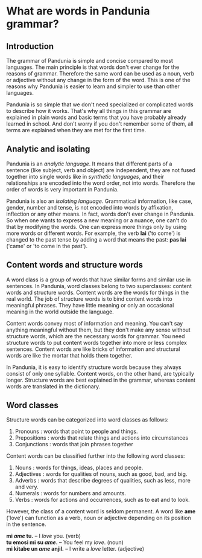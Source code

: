 # What are words in Pandunia grammar?

## Introduction

The grammar of Pandunia is simple and concise compared to most languages.
The main principle is that words don't ever change for the reasons of grammar.
Therefore the same word can be used as a noun, verb or adjective
without any change in the form of the word.
This is one of the reasons why Pandunia is easier to learn and simpler to use than other languages.

Pandunia is so simple that we don't need specialized or complicated words to describe how it works.
That's why all things in this grammar are explained in plain words
and basic terms that you have probably already learned in school.
And don't worry if you don't remember some of them,
all terms are explained when they are met for the first time.

## Analytic and isolating

Pandunia is an _analytic language_.
It means that different parts of a sentence (like subject, verb and object) are independent,
they are not fused together into single words like in _synthetic languages_,
and their relationships are encoded into the word order, not into words.
Therefore the order of words is very important in Pandunia.

Pandunia is also an _isolating language_.
Grammatical information, like case, gender, number and tense, is not encoded into words by affixation, inflection or any other means.
In fact, words don't ever change in Pandunia.
So when one wants to express a new meaning or a nuance, one can't do that by modifying the words.
One can express more things only by using more words or different words.
For example, the verb **lai** ('to come') is changed to the past tense by adding a word that means the past:
**pas lai** ('came' or 'to come in the past').

## Content words and structure words

A word class is a group of words that have similar forms and similar use in sentences.
In Pandunia, word classes belong to two superclasses: content words and structure words.
Content words are the words for things in the real world.
The job of structure words is to bind content words into meaningful phrases.
They have little meaning or only an occasional meaning in the world outside the language.

Content words convey most of information and meaning.
You can't say anything meaningful without them,
but they don't make any sense without structure words,
which are the necessary words for grammar.
You need structure words to put content words together into more or less complex sentences.
Content words are like bricks of information and structural words are like the mortar that holds them together.

In Pandunia, it is easy to identify structure words because they always consist of only one syllable.
Content words, on the other hand, are typically longer.
Structure words are best explained in the grammar,
whereas content words are translated in the dictionary.

## Word classes

Structure words can be categorized into word classes as follows:

1. Pronouns : words that point to people and things.
2. Prepositions : words that relate things and actions into circumstances
3. Conjunctions : words that join phrases together

Content words can be classified further into the following word classes:

1. Nouns : words for things, ideas, places and people.
2. Adjectives : words for qualities of nouns, such as good, bad, and big.
3. Adverbs : words that describe degrees of qualities, such as less, more and very.
4. Numerals : words for numbers and amounts.
5. Verbs : words for actions and occurrences, such as to eat and to look.

However, the class of a content word is seldom permanent.
A word like
**ame**
('love') can function as a verb, noun or adjective
depending on its position in the sentence.

**mi _ame_ tu.**
– I _love_ you. (verb)  
**tu emosi mi su _ame_.**
– You feel my _love_. (noun)  
**mi kitabe un _ame_ anjil.**
– I write a _love_ letter. (adjective)

